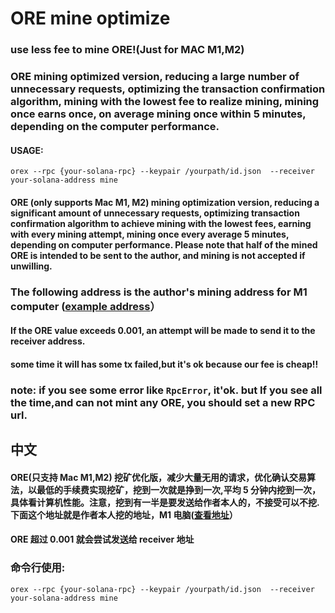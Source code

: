 # ORE mine optimize

### use less fee to mine ORE!(Just for MAC M1,M2)

### ORE mining optimized version, reducing a large number of unnecessary requests, optimizing the transaction confirmation algorithm, mining with the lowest fee to realize mining, mining once earns once, on average mining once within 5 minutes, depending on the computer performance.

#### USAGE:

`orex --rpc {your-solana-rpc} --keypair /yourpath/id.json  --receiver your-solana-address mine`

#### ORE (only supports Mac M1, M2) mining optimization version, reducing a significant amount of unnecessary requests, optimizing transaction confirmation algorithm to achieve mining with the lowest fees, earning with every mining attempt, mining once every average 5 minutes, depending on computer performance. Please note that half of the mined ORE is intended to be sent to the author, and mining is not accepted if unwilling.

### The following address is the author's mining address for M1 computer ([example address](https://solscan.io/account/Ea1ToFA2KF2nH4GPVSRL57TUoj4TjRjnfxKmTutLuvA4)）

#### If the ORE value exceeds 0.001, an attempt will be made to send it to the receiver address.

#### some time it will has some tx failed,but it's ok because our fee is cheap!!

### note: if you see some error like `RpcError`, it'ok. but If you see all the time,and can not mint any ORE, you should set a new RPC url.

## 中文

#### ORE(只支持 Mac M1,M2) 挖矿优化版，减少大量无用的请求，优化确认交易算法，以最低的手续费实现挖矿，挖到一次就是挣到一次,平均 5 分钟内挖到一次，具体看计算机性能。注意，挖到有一半是要发送给作者本人的，不接受可以不挖.下面这个地址就是作者本人挖的地址，M1 电脑([查看地址](https://solscan.io/account/Ea1ToFA2KF2nH4GPVSRL57TUoj4TjRjnfxKmTutLuvA4)）

#### ORE 超过 0.001 就会尝试发送给 receiver 地址

### 命令行使用:

`orex --rpc {your-solana-rpc} --keypair /yourpath/id.json  --receiver your-solana-address mine`
